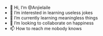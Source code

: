 - 👋 Hi, I’m @Anjielaile
- 👀 I’m interested in learning useless jokes
- 🌱 I’m currently learning meaningless things
- 💞️ I’m looking to collaborate on happiness
- 📫 How to reach me nobody knows

<!---
Anjielaile/Anjielaile is a ✨ special ✨ repository because its `README.md` (this file) appears on your GitHub profile.
You can click the Preview link to take a look at your changes.
--->

